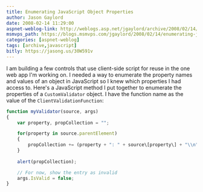 ```yaml
---
title: Enumerating JavaScript Object Properties
author: Jason Gaylord
date: 2008-02-14 11:29:00
aspnet-weblog-link: http://weblogs.asp.net/jgaylord/archive/2008/02/14/enumerating-javascript-object-properties.aspx
msmvps_path: https://blogs.msmvps.com/jgaylord/2008/02/14/enumerating-javascript-object-properties/
categories: [aspnet-weblog]
tags: [archive,javascript]
bitly: https://jasong.us/30W591v
---
```


I am building a few controls that use client-side script for reuse in the one web app I'm working on. I needed a way to enumerate the property names and values of an object in JavaScript so I knew which properties I had access to. Here's a JavaScript method I put together to enumerate the properties of a `CustomValidator` object. I have the function name as the value of the `ClientValidationFunction`:

```js
function myValidator(source, args) 
{
    var property, propCollection = "";

    for(property in source.parentElement)
    {
        propCollection += (property + ": " + source\[property\] + "\\n");
    }
    
    alert(propCollection);

    // For now, show the entry as invalid
    args.IsValid = false;
}
```